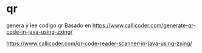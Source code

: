 # qr
genera y lee codigo qr
Basado en
https://www.callicoder.com/generate-qr-code-in-java-using-zxing/

https://www.callicoder.com/qr-code-reader-scanner-in-java-using-zxing/
